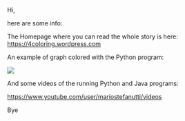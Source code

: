 Hi,

here are some info:

The Homepage where you can read the whole story is here: https://4coloring.wordpress.com

An example of graph colored with the Python program:

<a href="https://4coloring.files.wordpress.com/2016/10/test-1996-vertices-2994-edges.png">
  <img src="https://4coloring.files.wordpress.com/2016/10/test-1996-vertices-2994-edges.png?w=1024">
</a>

And some videos of the running Python and Java programs:

https://www.youtube.com/user/mariostefanutti/videos

Bye
